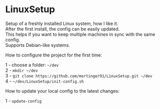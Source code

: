# LinuxSetup
Setup of a freshly installed Linux system, how I like it.  
After the first install, the config can be easily updated.  
This helps if you want to keep multiple machines in sync with the same config.  
Supports Debian-like systems.

How to configure the project for the first time:

1 - choose a folder: `~/dev`  
2 - `mkdir ~/dev`  
3 - `git clone https://github.com/mortinger91/LinuxSetup.git ~/dev`  
4 - `~/dev/LinuxSetup/init-config.sh`

How to update your local config to the latest changes:

1 - `update-config`
